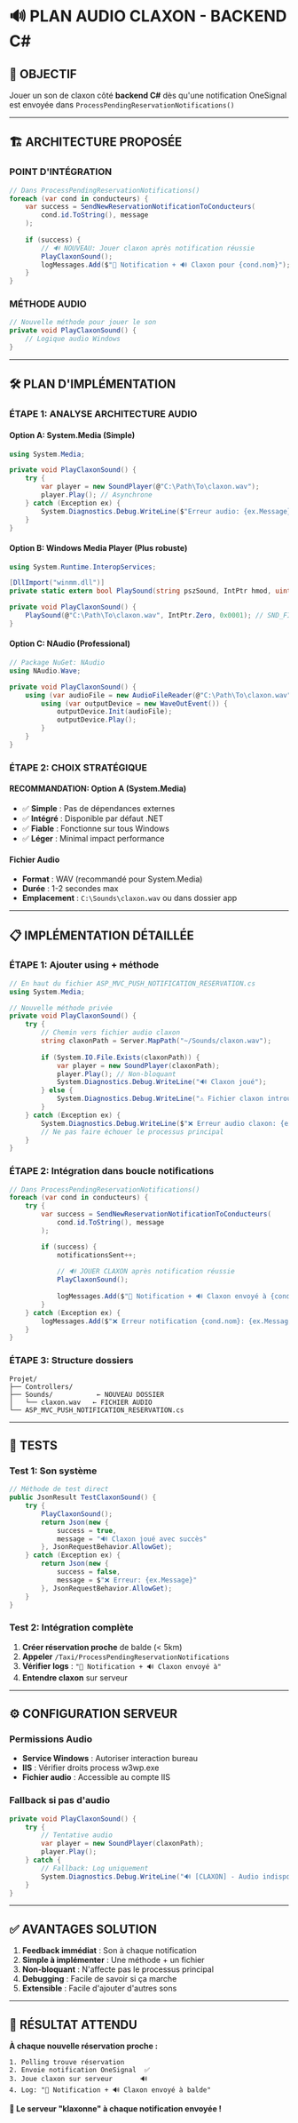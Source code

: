 # 🔊 PLAN AUDIO CLAXON - BACKEND C#

## 🎯 **OBJECTIF**
Jouer un son de claxon côté **backend C#** dès qu'une notification OneSignal est envoyée dans `ProcessPendingReservationNotifications()`

---

## 🏗️ **ARCHITECTURE PROPOSÉE**

### **POINT D'INTÉGRATION**
```csharp
// Dans ProcessPendingReservationNotifications()
foreach (var cond in conducteurs) {
    var success = SendNewReservationNotificationToConducteurs(
        cond.id.ToString(), message
    );
    
    if (success) {
        // 🔊 NOUVEAU: Jouer claxon après notification réussie
        PlayClaxonSound();  
        logMessages.Add($"📱 Notification + 🔊 Claxon pour {cond.nom}");
    }
}
```

### **MÉTHODE AUDIO**
```csharp
// Nouvelle méthode pour jouer le son
private void PlayClaxonSound() {
    // Logique audio Windows
}
```

---

## 🛠️ **PLAN D'IMPLÉMENTATION**

### **ÉTAPE 1: ANALYSE ARCHITECTURE AUDIO**

#### **Option A: System.Media (Simple)**
```csharp
using System.Media;

private void PlayClaxonSound() {
    try {
        var player = new SoundPlayer(@"C:\Path\To\claxon.wav");
        player.Play(); // Asynchrone
    } catch (Exception ex) {
        System.Diagnostics.Debug.WriteLine($"Erreur audio: {ex.Message}");
    }
}
```

#### **Option B: Windows Media Player (Plus robuste)**
```csharp
using System.Runtime.InteropServices;

[DllImport("winmm.dll")]
private static extern bool PlaySound(string pszSound, IntPtr hmod, uint fdwSound);

private void PlayClaxonSound() {
    PlaySound(@"C:\Path\To\claxon.wav", IntPtr.Zero, 0x0001); // SND_FILENAME
}
```

#### **Option C: NAudio (Professional)**
```csharp
// Package NuGet: NAudio
using NAudio.Wave;

private void PlayClaxonSound() {
    using (var audioFile = new AudioFileReader(@"C:\Path\To\claxon.wav")) {
        using (var outputDevice = new WaveOutEvent()) {
            outputDevice.Init(audioFile);
            outputDevice.Play();
        }
    }
}
```

### **ÉTAPE 2: CHOIX STRATÉGIQUE**

#### **RECOMMANDATION: Option A (System.Media)**
- ✅ **Simple** : Pas de dépendances externes
- ✅ **Intégré** : Disponible par défaut .NET
- ✅ **Fiable** : Fonctionne sur tous Windows
- ✅ **Léger** : Minimal impact performance

#### **Fichier Audio**
- **Format** : WAV (recommandé pour System.Media)
- **Durée** : 1-2 secondes max
- **Emplacement** : `C:\Sounds\claxon.wav` ou dans dossier app

---

## 📋 **IMPLÉMENTATION DÉTAILLÉE**

### **ÉTAPE 1: Ajouter using + méthode**
```csharp
// En haut du fichier ASP_MVC_PUSH_NOTIFICATION_RESERVATION.cs
using System.Media;

// Nouvelle méthode privée
private void PlayClaxonSound() {
    try {
        // Chemin vers fichier audio claxon
        string claxonPath = Server.MapPath("~/Sounds/claxon.wav");
        
        if (System.IO.File.Exists(claxonPath)) {
            var player = new SoundPlayer(claxonPath);
            player.Play(); // Non-bloquant
            System.Diagnostics.Debug.WriteLine("🔊 Claxon joué");
        } else {
            System.Diagnostics.Debug.WriteLine("⚠️ Fichier claxon introuvable");
        }
    } catch (Exception ex) {
        System.Diagnostics.Debug.WriteLine($"❌ Erreur audio claxon: {ex.Message}");
        // Ne pas faire échouer le processus principal
    }
}
```

### **ÉTAPE 2: Intégration dans boucle notifications**
```csharp
// Dans ProcessPendingReservationNotifications()
foreach (var cond in conducteurs) {
    try {
        var success = SendNewReservationNotificationToConducteurs(
            cond.id.ToString(), message
        );

        if (success) {
            notificationsSent++;
            
            // 🔊 JOUER CLAXON après notification réussie
            PlayClaxonSound();
            
            logMessages.Add($"📱 Notification + 🔊 Claxon envoyé à {cond.nom} ({cond.distance_km}km)");
        }
    } catch (Exception ex) {
        logMessages.Add($"❌ Erreur notification {cond.nom}: {ex.Message}");
    }
}
```

### **ÉTAPE 3: Structure dossiers**
```
Projet/
├── Controllers/
├── Sounds/           ← NOUVEAU DOSSIER
│   └── claxon.wav   ← FICHIER AUDIO
└── ASP_MVC_PUSH_NOTIFICATION_RESERVATION.cs
```

---

## 🧪 **TESTS**

### **Test 1: Son système**
```csharp
// Méthode de test direct
public JsonResult TestClaxonSound() {
    try {
        PlayClaxonSound();
        return Json(new {
            success = true,
            message = "🔊 Claxon joué avec succès"
        }, JsonRequestBehavior.AllowGet);
    } catch (Exception ex) {
        return Json(new {
            success = false,
            message = $"❌ Erreur: {ex.Message}"
        }, JsonRequestBehavior.AllowGet);
    }
}
```

### **Test 2: Intégration complète**
1. **Créer réservation proche** de balde (< 5km)
2. **Appeler** `/Taxi/ProcessPendingReservationNotifications`
3. **Vérifier logs** : `"📱 Notification + 🔊 Claxon envoyé à"`
4. **Entendre claxon** sur serveur

---

## ⚙️ **CONFIGURATION SERVEUR**

### **Permissions Audio**
- **Service Windows** : Autoriser interaction bureau
- **IIS** : Vérifier droits process w3wp.exe
- **Fichier audio** : Accessible au compte IIS

### **Fallback si pas d'audio**
```csharp
private void PlayClaxonSound() {
    try {
        // Tentative audio
        var player = new SoundPlayer(claxonPath);
        player.Play();
    } catch {
        // Fallback: Log uniquement
        System.Diagnostics.Debug.WriteLine("🔊 [CLAXON] - Audio indisponible");
    }
}
```

---

## ✅ **AVANTAGES SOLUTION**

1. **Feedback immédiat** : Son à chaque notification
2. **Simple à implémenter** : Une méthode + un fichier
3. **Non-bloquant** : N'affecte pas le processus principal
4. **Debugging** : Facile de savoir si ça marche
5. **Extensible** : Facile d'ajouter d'autres sons

---

## 🚀 **RÉSULTAT ATTENDU**

**À chaque nouvelle réservation proche :**
```
1. Polling trouve réservation
2. Envoie notification OneSignal  ✅
3. Joue claxon sur serveur       🔊
4. Log: "📱 Notification + 🔊 Claxon envoyé à balde"
```

**🎯 Le serveur "klaxonne" à chaque notification envoyée !**